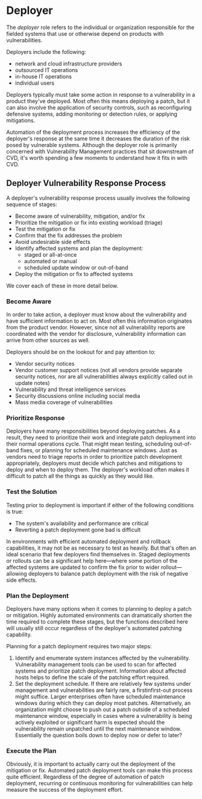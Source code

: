 # Deployer 

The *deployer* role refers to the individual or organization responsible
for the fielded systems that use or otherwise depend on products with
vulnerabilities.

Deployers include the following:

-   network and cloud infrastructure providers
-   outsourced IT operations
-   in-house IT operations
-   individual users

Deployers typically must take some action in response to a vulnerability
in a product they've deployed. Most often this means deploying a patch,
but it can also involve the application of security controls, such as
reconfiguring defensive systems, adding monitoring or detection rules,
or applying mitigations. 

Automation of the deployment process increases the efficiency of the
deployer's response at the same time it decreases the duration of the
risk posed by vulnerable systems.
Although the deployer role is primarily concerned with Vulnerability
Management practices that sit downstream of CVD, it's worth spending a
few moments to understand how it fits in with CVD.

## Deployer Vulnerability Response Process
A deployer's vulnerability response process usually involves the
following sequence of stages:

-   Become aware of vulnerability, mitigation, and/or fix
-   Prioritize the mitigation or fix into existing workload (triage)
-   Test the mitigation or fix
-   Confirm that the fix addresses the problem
-   Avoid undesirable side effects
-   Identify affected systems and plan the deployment:
    -   staged or all-at-once
    -   automated or manual
    -   scheduled update window or out-of-band
-   Deploy the mitigation or fix to affected systems

We cover each of these in more detail below.

### Become Aware
In order to take action, a deployer must know about the vulnerability
and have sufficient information to act on. Most often this information
originates from the product vendor. However, since not all vulnerability
reports are coordinated with the vendor for disclosure, vulnerability
information can arrive from other sources as well.

Deployers should be on the lookout for and pay attention to:

-   Vendor security notices
-   Vendor customer support notices (not all vendors provide separate
    security notices, nor are all vulnerabilities always explicitly
    called out in update notes)
-   Vulnerability and threat intelligence services
-   Security discussions online including social media
-   Mass media coverage of vulnerabilities

### Prioritize Response
Deployers have many responsibilities beyond deploying patches. As a
result, they need to prioritize their work and integrate patch
deployment into their normal operations cycle. That might mean testing,
scheduling out-of-band fixes, or planning for scheduled maintenance
windows. Just as vendors need to triage reports in order to prioritize
patch development appropriately, deployers must decide which patches and
mitigations to deploy and when to deploy them. The deployer's workload
often makes it difficult to patch all the things as quickly as they
would like.

### Test the Solution
Testing prior to deployment is important if either of the following
conditions is true:

-   The system's availability and performance are critical
-   Reverting a patch deployment gone bad is difficult

In environments with efficient automated deployment and rollback
capabilities, it may not be as necessary to test as heavily. But that's
often an ideal scenario that few deployers find themselves in. Staged
deployments or rollouts can be a significant help here&mdash;where some
portion of the affected systems are updated to confirm the fix prior to
wider rollout&mdash;allowing deployers to balance patch deployment with the
risk of negative side effects.

### Plan the Deployment
Deployers have many options when it comes to planning to deploy a patch
or mitigation. Highly automated environments can dramatically shorten
the time required to complete these stages, but the functions described
here will usually still occur regardless of the deployer's automated
patching capability. 

Planning for a patch deployment requires two major steps:

1.  Identify and enumerate system instances affected by the
    vulnerability. Vulnerability management tools can be used to scan
    for affected systems and prioritize patch deployment. Information
    about affected hosts helps to define the scale of the patching
    effort required.
2.  Set the deployment schedule. If there are relatively few systems
    under management and vulnerabilities are fairly rare, a
    firstinfirst-out process might suffice. Larger enterprises often
    have scheduled maintenance windows during which they can deploy most
    patches. Alternatively, an organization might choose to push out a
    patch outside of a scheduled maintenance window, especially in cases
    where a vulnerability is being actively exploited or significant
    harm is expected should the vulnerability remain unpatched until the
    next maintenance window. Essentially the question boils down to
    deploy now or defer to later?

### Execute the Plan
Obviously, it is important to actually carry out the deployment of the
mitigation or fix. Automated patch deployment tools can make this
process quite efficient. Regardless of the degree of automation of patch
deployment, recurring or continuous monitoring for vulnerabilities can
help measure the success of the deployment effort.



